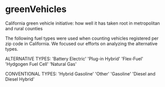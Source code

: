 # greenVehicles
California green vehicle initiative: how well it has taken root in metropolitan and rural counties

The following fuel types were used when counting vehicles registered per zip code in California.  We focused our efforts on analyzing the alternative types.

ALTERNATIVE TYPES:
'Battery Electric'
'Plug-in Hybrid'
'Flex-Fuel'
'Hydgogen Fuel Cell'
'Natural Gas'

CONVENTIONAL TYPES:
'Hybrid Gasoline'
'Other'
'Gasoline'
'Diesel and Diesel Hybrid'